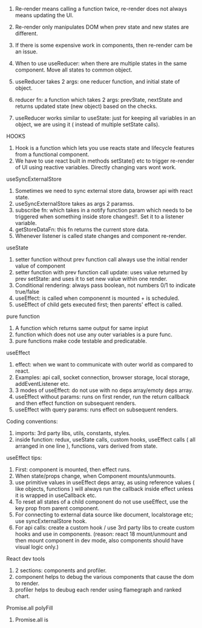 1. Re-render means calling a function twice, re-render does not always means updating the UI.
2. Re-render only manipulates DOM when prev state and new states are different.
3. If there is some expensive work in components, then re-render cam be an issue.

1. When to use useReducer: when there are multiple states in the same component. Move all states to common object.
2. useReducer takes 2 args: one reducer function, and initial state of object.
3. reducer fn: a function which takes 2 args: prevState, nextState and returns updated state (new object) based on the checks.
4. useReducer works similar to useState: just for keeping all variables in an object, we are using it ( instead of multiple setState calls).

HOOKS
1. Hook is a function which lets you use reacts state and lifecycle features from a functional component.
2. We have to use react built in methods setState() etc to trigger re-render of UI using reactive variables. Directly changing vars wont work.

useSyncExternalStore
1. Sometimes we need to sync external store data, browser api with react state.
2. useSyncExternalStore takes as args 2 paramss.
3. subscribe fn: which takes in a notify function param which needs to be triggered when something inside store changes!!. Set it to a listener variable.
4. getStoreDataFn: this fn returns the current store data.
5. Whenever listener is called state changes and component re-render.

useState
1. setter function without prev function call always use the initial render value of component
2. setter function with prev function call update: uses value returned by prev setState: and uses it to set new value within one render.
3. Conditional rendering: always pass boolean, not numbers 0/1 to indicate true/false
4. useEffect: is called when componennt is mounted + is scheduled.
5. useEffect of child gets executed first; then parents' effect is called.

pure function
1. A function which returns same output for same inpiut
2. function which does not use any outer variables is a pure func.
3. pure functions make code testable and predicatable.

useEffect
1. effect: when we want to communicate with outer world as compared to react.
2. Examples: api call, socket connection, browser storage, local storage, addEventListener etc.
3. 3 modes of useEffect: do not use with no deps array/emoty deps array.
4. useEffect without params: runs on first render, run the return callback and then effect function on subsequent renders.
5. useEffect with query params: runs effect on subsequent renders.

Coding conventions:
1. imports: 3rd party libs, utils, constants, styles.
2. inside function: redux, useState calls, custom hooks, useEffect calls ( all arranged in one line ), functions, vars derived from state.

useEffect tips:
1. First: component is mounted, then effect runs.
2. When state/props change, when Component mounts/unmounts.
3. use primitive values in useEffect deps array, as using reference values ( like objects, functions ) will always run the callback inside effect unless it is wrapped in useCallback etc.
4. To reset all states of a child component do not use useEffect, use the key prop from parent component.
5. For connecting to external data source like document, localstorage etc; use syncExternalStore hook.
6. For api calls: create a custom hook / use 3rd party libs to create custom hooks and use in components. (reason: react 18 mount/unmount and then mount component  in dev mode, also components should have visual logic only.)

React dev tools
1. 2 sections: components and profiler.
2. component helps to debug the various components that cause the dom to render.
3. profiler helps to deubug each render using flamegraph and ranked chart.

Promise.all polyFill
1. Promise.all is 